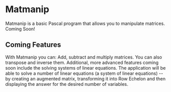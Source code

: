 # Matmanip
Matmanip is a basic Pascal program that allows you to manipulate matrices. Coming Soon! 

## Coming Features
With Matmanip you can: Add, subtract and multiply matrices. You can also transpose and inverse them. 
Additional, more advanced features coming soon include the solving systems of linear equations. The application will be able to solve a number of linear equations (a system of linear equations) -- by creating an augmented matrix, transforming it into Row Echelon and then displaying the answer for the desired number of variables. 
